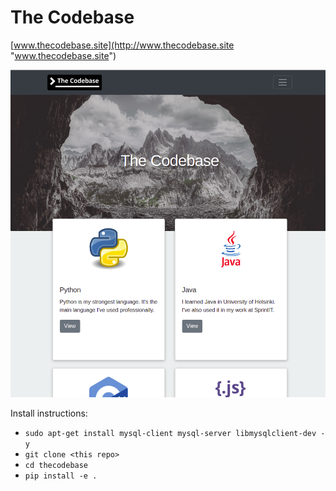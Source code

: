 # The Codebase

[www.thecodebase.site](http://www.thecodebase.site "www.thecodebase.site")

![alt text](thecodebase.png)

Install instructions:

* `sudo apt-get install mysql-client mysql-server libmysqlclient-dev -y`
* `git clone <this repo>`
* `cd thecodebase`
* `pip install -e .`
